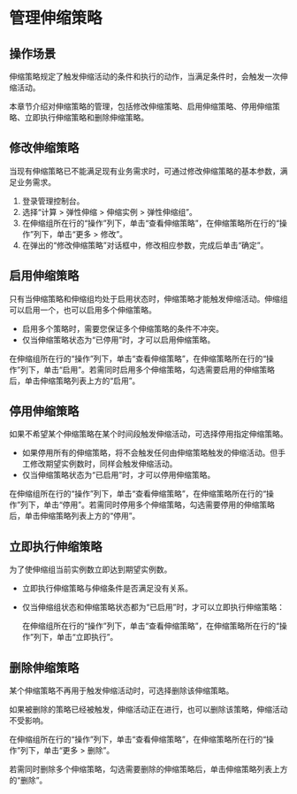 # 管理伸缩策略<a name="as_03_0103"></a>

## 操作场景<a name="section2495449014355"></a>

伸缩策略规定了触发伸缩活动的条件和执行的动作，当满足条件时，会触发一次伸缩活动。

本章节介绍对伸缩策略的管理，包括修改伸缩策略、启用伸缩策略、停用伸缩策略、立即执行伸缩策略和删除伸缩策略。

## 修改伸缩策略<a name="section3429568117294"></a>

当现有伸缩策略已不能满足现有业务需求时，可通过修改伸缩策略的基本参数，满足业务需求。

1.  登录管理控制台。
2.  选择“计算 \> 弹性伸缩 \> 伸缩实例 \> 弹性伸缩组”。
3.  在伸缩组所在行的“操作”列下，单击“查看伸缩策略”，在伸缩策略所在行的“操作”列下，单击“更多 \> 修改”。
4.  在弹出的“修改伸缩策略”对话框中，修改相应参数，完成后单击“确定”。

## 启用伸缩策略<a name="section206278173059"></a>

只有当伸缩策略和伸缩组均处于启用状态时，伸缩策略才能触发伸缩活动。伸缩组可以启用一个，也可以启用多个伸缩策略。

-   启用多个策略时，需要您保证多个伸缩策略的条件不冲突。
-   仅当伸缩策略状态为“已停用”时，才可以启用伸缩策略。

在伸缩组所在行的“操作”列下，单击“查看伸缩策略”，在伸缩策略所在行的“操作”列下，单击“启用”。若需同时启用多个伸缩策略，勾选需要启用的伸缩策略后，单击伸缩策略列表上方的“启用”。

## 停用伸缩策略<a name="section6367887185112"></a>

如果不希望某个伸缩策略在某个时间段触发伸缩活动，可选择停用指定伸缩策略。

-   如果停用所有的伸缩策略，将不会触发任何由伸缩策略触发的伸缩活动。但手工修改期望实例数时，同样会触发伸缩活动。
-   仅当伸缩策略状态为“已启用”时，才可以停用伸缩策略。

在伸缩组所在行的“操作”列下，单击“查看伸缩策略”，在伸缩策略所在行的“操作”列下，单击“停用”。若需同时停用多个伸缩策略，勾选需要停用的伸缩策略后，单击伸缩策略列表上方的“停用”。

## 立即执行伸缩策略<a name="section1969644685112"></a>

为了使伸缩组当前实例数立即达到期望实例数。

-   立即执行伸缩策略与伸缩条件是否满足没有关系。
-   仅当伸缩组状态和伸缩策略状态都为“已启用”时，才可以立即执行伸缩策略：

    在伸缩组所在行的“操作”列下，单击“查看伸缩策略”，在伸缩策略所在行的“操作”列下，单击“立即执行”。


## 删除伸缩策略<a name="section353374285112"></a>

某个伸缩策略不再用于触发伸缩活动时，可选择删除该伸缩策略。

如果被删除的策略已经被触发，伸缩活动正在进行，也可以删除该策略，伸缩活动不受影响。

在伸缩组所在行的“操作”列下，单击“查看伸缩策略”，在伸缩策略所在行的“操作”列下，单击“更多 \> 删除”。

若需同时删除多个伸缩策略，勾选需要删除的伸缩策略后，单击伸缩策略列表上方的“删除”。

